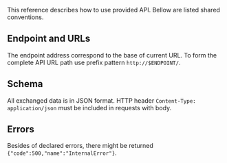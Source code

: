 This reference describes how to use provided API. Bellow are listed shared conventions.

## Endpoint and URLs

The endpoint address correspond to the base of current URL. To form the complete API URL path use prefix pattern `http://$ENDPOINT/`.

## Schema

All exchanged data is in JSON format. HTTP header `Content-Type: application/json` must be included in requests with body.

## Errors
Besides of declared errors, there might be returned ```{"code":500,"name":"InternalError"}```.
